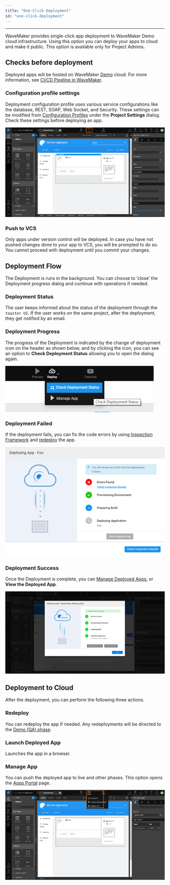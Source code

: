 ```yaml
---
title: "One-Click Deployment"
id: "one-click-deployment"
---
```

---

WaveMaker provides single-click app deployment to WaveMaker Demo cloud infrastructure. Using this option you can deploy your apps to cloud and make it public. This option is available only for Project Admins.

## Checks before deployment

Deployed apps will be hosted on WaveMaker [Demo](/learn/app-development/deployment/release-management#demo) cloud. For more information, see [CI/CD Pipeline in WaveMaker](/learn/app-development/deployment/release-management).

### Configuration profile settings

Deployment configuration profile uses various service configurations like the database, REST, SOAP, Web Socket, and Security. These settings can be modified from [Configuration Profiles](/learn/app-development/deployment/configuration-profiles/) under the **Project Settings** dialog. Check these settings before deploying an app.

[![](/learn/assets/deploy.png)](/learn/assets/deploy.png)

### Push to VCS

Only apps under version control will be deployed. In case you have not pushed changes done to your app to VCS, you will be prompted to do so. You cannot proceed with deployment until you commit your changes.

## Deployment Flow

The Deployment is runs in the background. You can choose to ‘close’ the Deployment progress dialog and continue with operations if needed.

### Deployment Status

The user keeps informed about the status of the deployment through the `toaster UI`. If the user works on the same project, after the deployment, they get notified by an email.

### Deployment Progress

The progress of the Deployment is indicated by the change of deployment icon on the header as shown below, and by clicking the icon, you can see an option to **Check Deployment Status** allowing you to open the dialog again.

[![](/learn/assets/Check-deployment-status-Click-e1554896395542.png)](/learn/assets/Check-deployment-status-Click-e1554896395542.png)

### Deployment Failed

If the deployment fails, you can fix the code errors by using [Inspection Framework](/learn/app-development/dev-integration/inspection-framework) and [redeploy](#redeploy) the app.

![deploy failed](/learn/assets/deploy-failed.png)

### Deployment Success

Once the Deployment is complete, you can [Manage Deployed Apps](/learn/app-development/deployment/manage-deployed-apps/#apps-portal), or **View the Deployed App**.

![Deployment-flow-changes](/learn/assets/Deployment-flow-changes.png)

## Deployment to Cloud

After the deployment, you can perform the following three actions.

### Redeploy

You can redeploy the app if needed. Any redeployments will be directed to the [Demo (QA) phase](/learn/app-development/deployment/release-management/#demo).

### Launch Deployed App

Launches the app in a browser.

### Manage App

You can push the deployed app to live and other phases. This option opens the [Apps Portal](/learn/app-development/deployment/manage-deployed-apps#deployed-apps-management) page.

[![](/learn/assets/cloud_postdeploy.png)](/learn/assets/cloud_postdeploy.png)


